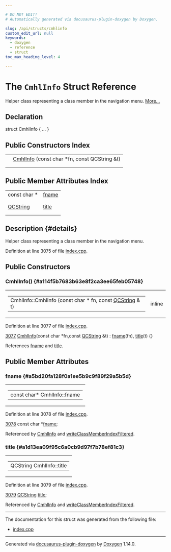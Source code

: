 ```yaml
---

# DO NOT EDIT!
# Automatically generated via docusaurus-plugin-doxygen by Doxygen.

slug: /api/structs/cmhlinfo
custom_edit_url: null
keywords:
  - doxygen
  - reference
  - struct
toc_max_heading_level: 4

---
```


<div class="doxyPage">

# The `CmhlInfo` Struct Reference

<p>Helper class representing a class member in the navigation menu. <a href="#details">More...</a></p>

## Declaration

<div class="doxyDeclaration">
struct CmhlInfo { ... }
</div>

## Public Constructors Index

<table class="doxyMembersIndex">

<tr class="doxyMemberIndexItem">
<td class="doxyMemberIndexItemType" align="left" valign="top"></td>
<td class="doxyMemberIndexItemName" align="left" valign="top"><a href="#a114f5b7683b63e8f2ca3ee65feb05748">CmhlInfo</a> (const char *fn, const QCString &amp;t)</td>
</tr>
<tr class="doxyMemberIndexDescription">
<td class="doxyMemberIndexDescriptionLeft"></td>
<td class="doxyMemberIndexDescriptionRight">
</td>
</tr>
<tr class="doxyMemberIndexSeparator">
<td class="doxyMemberIndexSeparator" colspan="2"></td>
</tr>

</table>

## Public Member Attributes Index

<table class="doxyMembersIndex">

<tr class="doxyMemberIndexItem">
<td class="doxyMemberIndexItemType" align="left" valign="top">const char *</td>
<td class="doxyMemberIndexItemName" align="left" valign="top"><a href="#a5bd20fa128f0a1ee5b9c9f89f29a5b5d">fname</a></td>
</tr>
<tr class="doxyMemberIndexDescription">
<td class="doxyMemberIndexDescriptionLeft"></td>
<td class="doxyMemberIndexDescriptionRight">
</td>
</tr>
<tr class="doxyMemberIndexSeparator">
<td class="doxyMemberIndexSeparator" colspan="2"></td>
</tr>

<tr class="doxyMemberIndexItem">
<td class="doxyMemberIndexItemType" align="left" valign="top"><a href="/web-doxygen/docs/api/classes/qcstring">QCString</a></td>
<td class="doxyMemberIndexItemName" align="left" valign="top"><a href="#a1d13ea09f95c6a0cb9d97f7b78ef81c3">title</a></td>
</tr>
<tr class="doxyMemberIndexDescription">
<td class="doxyMemberIndexDescriptionLeft"></td>
<td class="doxyMemberIndexDescriptionRight">
</td>
</tr>
<tr class="doxyMemberIndexSeparator">
<td class="doxyMemberIndexSeparator" colspan="2"></td>
</tr>

</table>

## Description {#details}

<p>Helper class representing a class member in the navigation menu.</p>

<p>Definition at line 3075 of file <a href="/web-doxygen/docs/api/files/src/index-cpp">index.cpp</a>.</p>


<div class="doxySectionDef">

## Public Constructors

### CmhlInfo() {#a114f5b7683b63e8f2ca3ee65feb05748}

<div class="doxyMemberItem">
<div class="doxyMemberProto">
<table class="doxyMemberLabels">
<tr class="doxyMemberLabels">
<td class="doxyMemberLabelsLeft">
<table class="doxyMemberName">
<tr>
<td class="doxyMemberName">CmhlInfo::CmhlInfo (const char * fn, const <a href="/web-doxygen/docs/api/classes/qcstring">QCString</a> &amp; t)</td>
</tr>
</table>
</td>
<td class="doxyMemberLabelsRight">
<span class="doxyMemberLabels">
<span class="doxyMemberLabel inline">inline</span>
</span>
</td>
</tr>
</table>
</div>
<div class="doxyMemberDoc">



<p>Definition at line 3077 of file <a href="/web-doxygen/docs/api/files/src/index-cpp">index.cpp</a>.</p>


<div class="doxyProgramListing">

<div class="doxyCodeLine"><span class="doxyLineNumber"><a href="#a114f5b7683b63e8f2ca3ee65feb05748">3077</a></span><span class="doxyLineContent"><span class="doxyHighlight">  <a href="#a114f5b7683b63e8f2ca3ee65feb05748">CmhlInfo</a>(</span><span class="doxyHighlightKeyword">const</span><span class="doxyHighlight"> </span><span class="doxyHighlightKeywordType">char</span><span class="doxyHighlight"> *fn,</span><span class="doxyHighlightKeyword">const</span><span class="doxyHighlight"> <a href="/web-doxygen/docs/api/classes/qcstring">QCString</a> &amp;t) : <a href="#a5bd20fa128f0a1ee5b9c9f89f29a5b5d">fname</a>(fn), <a href="#a1d13ea09f95c6a0cb9d97f7b78ef81c3">title</a>(t) {}</span></span></div>

</div>


<p>References <a href="#a5bd20fa128f0a1ee5b9c9f89f29a5b5d">fname</a> and <a href="#a1d13ea09f95c6a0cb9d97f7b78ef81c3">title</a>.</p>

</div>
</div>

</div>

<div class="doxySectionDef">

## Public Member Attributes

### fname {#a5bd20fa128f0a1ee5b9c9f89f29a5b5d}

<div class="doxyMemberItem">
<div class="doxyMemberProto">
<table class="doxyMemberLabels">
<tr class="doxyMemberLabels">
<td class="doxyMemberLabelsLeft">
<table class="doxyMemberName">
<tr>
<td class="doxyMemberName">const char* CmhlInfo::fname</td>
</tr>
</table>
</td>
</tr>
</table>
</div>
<div class="doxyMemberDoc">



<p>Definition at line 3078 of file <a href="/web-doxygen/docs/api/files/src/index-cpp">index.cpp</a>.</p>


<div class="doxyProgramListing">

<div class="doxyCodeLine"><span class="doxyLineNumber"><a href="#a5bd20fa128f0a1ee5b9c9f89f29a5b5d">3078</a></span><span class="doxyLineContent"><span class="doxyHighlight">  </span><span class="doxyHighlightKeyword">const</span><span class="doxyHighlight"> </span><span class="doxyHighlightKeywordType">char</span><span class="doxyHighlight"> *<a href="#a5bd20fa128f0a1ee5b9c9f89f29a5b5d">fname</a>;</span></span></div>

</div>


<p>Referenced by <a href="#a114f5b7683b63e8f2ca3ee65feb05748">CmhlInfo</a> and <a href="/web-doxygen/docs/api/files/src/index-cpp/#a2e8df3451e4caa059509cd97ad102188">writeClassMemberIndexFiltered</a>.</p>

</div>
</div>

### title {#a1d13ea09f95c6a0cb9d97f7b78ef81c3}

<div class="doxyMemberItem">
<div class="doxyMemberProto">
<table class="doxyMemberLabels">
<tr class="doxyMemberLabels">
<td class="doxyMemberLabelsLeft">
<table class="doxyMemberName">
<tr>
<td class="doxyMemberName">QCString CmhlInfo::title</td>
</tr>
</table>
</td>
</tr>
</table>
</div>
<div class="doxyMemberDoc">



<p>Definition at line 3079 of file <a href="/web-doxygen/docs/api/files/src/index-cpp">index.cpp</a>.</p>


<div class="doxyProgramListing">

<div class="doxyCodeLine"><span class="doxyLineNumber"><a href="#a1d13ea09f95c6a0cb9d97f7b78ef81c3">3079</a></span><span class="doxyLineContent"><span class="doxyHighlight">  <a href="/web-doxygen/docs/api/classes/qcstring">QCString</a> <a href="#a1d13ea09f95c6a0cb9d97f7b78ef81c3">title</a>;</span></span></div>

</div>


<p>Referenced by <a href="#a114f5b7683b63e8f2ca3ee65feb05748">CmhlInfo</a> and <a href="/web-doxygen/docs/api/files/src/index-cpp/#a2e8df3451e4caa059509cd97ad102188">writeClassMemberIndexFiltered</a>.</p>

</div>
</div>

</div>

<hr/>

The documentation for this struct was generated from the following file:

<ul>
<li><a href="/web-doxygen/docs/api/files/src/index-cpp">index.cpp</a></li>
</ul>

<hr/>

<p class="doxyGeneratedBy">Generated via <a href="https://github.com/xpack/docusaurus-plugin-doxygen">docusaurus-plugin-doxygen</a> by <a href="https://www.doxygen.nl">Doxygen</a> 1.14.0.</p>

</div>
